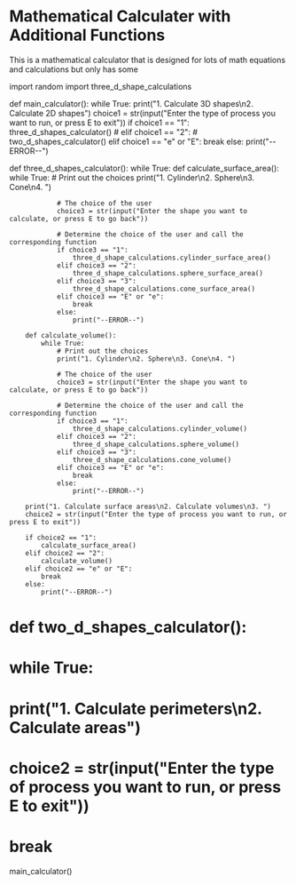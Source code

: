 # Mathematical Calculater with Additional Functions
This is a mathematical calculator that is designed for lots of math equations and calculations but only has some

import random
import three_d_shape_calculations


def main_calculator():
    while True:
        print("1. Calculate 3D shapes\n2. Calculate 2D shapes")
        choice1 = str(input("Enter the type of process you want to run, or press E to exit"))
        if choice1 == "1":
            three_d_shapes_calculator()
        # elif choice1 == "2":
        #     two_d_shapes_calculator()
        elif choice1 == "e" or "E":
            break
        else:
            print("--ERROR--")


def three_d_shapes_calculator():
    while True:
        def calculate_surface_area():
            while True:
                # Print out the choices
                print("1. Cylinder\n2. Sphere\n3. Cone\n4. ")

                # The choice of the user
                choice3 = str(input("Enter the shape you want to calculate, or press E to go back"))

                # Determine the choice of the user and call the corresponding function
                if choice3 == "1":
                    three_d_shape_calculations.cylinder_surface_area()
                elif choice3 == "2":
                    three_d_shape_calculations.sphere_surface_area()
                elif choice3 == "3":
                    three_d_shape_calculations.cone_surface_area()
                elif choice3 == "E" or "e":
                    break
                else:
                    print("--ERROR--")

        def calculate_volume():
            while True:
                # Print out the choices
                print("1. Cylinder\n2. Sphere\n3. Cone\n4. ")

                # The choice of the user
                choice3 = str(input("Enter the shape you want to calculate, or press E to go back"))

                # Determine the choice of the user and call the corresponding function
                if choice3 == "1":
                    three_d_shape_calculations.cylinder_volume()
                elif choice3 == "2":
                    three_d_shape_calculations.sphere_volume()
                elif choice3 == "3":
                    three_d_shape_calculations.cone_volume()
                elif choice3 == "E" or "e":
                    break
                else:
                    print("--ERROR--")

        print("1. Calculate surface areas\n2. Calculate volumes\n3. ")
        choice2 = str(input("Enter the type of process you want to run, or press E to exit"))

        if choice2 == "1":
            calculate_surface_area()
        elif choice2 == "2":
            calculate_volume()
        elif choice2 == "e" or "E":
            break
        else:
            print("--ERROR--")


# def two_d_shapes_calculator():
#     while True:
#         print("1. Calculate perimeters\n2. Calculate areas")
#         choice2 = str(input("Enter the type of process you want to run, or press E to exit"))
#         break


main_calculator()
